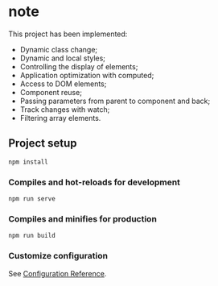 # note

This project has been implemented:
 
- Dynamic class change; </br>
- Dynamic and local styles; </br>
- Controlling the display of elements; </br>
- Application optimization with computed; </br>
- Access to DOM elements; </br>
- Component reuse; </br>
- Passing parameters from parent to component and back; </br>
- Track changes with watch; </br>
- Filtering array elements. </br>

## Project setup
```
npm install
```

### Compiles and hot-reloads for development
```
npm run serve
```

### Compiles and minifies for production
```
npm run build
```

### Customize configuration
See [Configuration Reference](https://cli.vuejs.org/config/).
